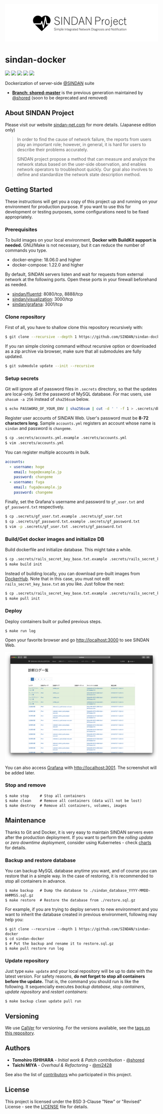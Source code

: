  ![SINDAN Project](https://raw.githubusercontent.com/SINDAN/sindan-docker/screenshot/logo.png)

# sindan-docker

[![](http://img.shields.io/github/license/SINDAN/sindan-docker)](LICENSE) [![](https://img.shields.io/github/issues/SINDAN/sindan-docker)](https://github.com/SINDAN/sindan-docker/issues) [![](https://img.shields.io/github/issues-pr/SINDAN/sindan-docker)](https://github.com/SINDAN/sindan-docker/pulls) [![](https://img.shields.io/github/last-commit/SINDAN/sindan-docker)](https://github.com/SINDAN/sindan-docker/commits) [![](https://img.shields.io/github/release/SINDAN/sindan-docker)](https://github.com/SINDAN/sindan-docker/releases)

Dockerization of server-side [@SINDAN](https://github.com/SINDAN) suite
- **[Branch: shored-master](https://github.com/SINDAN/sindan-docker/tree/shored-master)** is the previous generation maintained by [@shored](https://github.com/shored) (soon to be deprecated and removed)

<!--[![asciicast](https://asciinema.org/a/336510.svg)](https://asciinema.org/a/336510)-->

## About SINDAN Project

Please visit our website [sindan-net.com](https://www.sindan-net.com) for more details. (Japanese edition only)

> In order to find the cause of network failure, the reports from users play an important role; however, in general, it is hard for users to describe their problems accurately.
>
> SINDAN project propose a method that can measure and analyze the network status based on the user-side observation, and enables network operators to troubleshoot quickly. Our goal also involves to define and standardize the network state description method.

## Getting Started

These instructions will get you a copy of this project up and running on your environment for production purpose.
If you want to use this for development or testing purposes, some configurations need to be fixed appropriately.

### Prerequisites

To build images on your local environment, **Docker with BuildKit support is needed.**
GNU/Make is not necessary, but it can reduce the number of commands you type.

- docker-engine: 18.06.0 and higher
- docker-compose: 1.22.0 and higher

By default, SINDAN servers listen and wait for requests from external network at the following ports.
Open these ports in your firewall beforehand as needed.

- [sindan/fluentd](https://hub.docker.com/r/sindan/fluentd): 8080/tcp, 8888/tcp
- [sindan/visualization](https://hub.docker.com/r/sindan/visualization): 3000/tcp
- [sindan/grafana](https://hub.docker.com/r/sindan/grafana): 3001/tcp

### Clone repository

First of all, you have to shallow clone this repository recursively with:

```bash
$ git clone --recursive --depth 1 https://github.com/SINDAN/sindan-docker
```

If you ran simple cloning command without recursive option or downloaded as a zip archive via browser,
make sure that all submodules are fully updated.

```bash
$ git submodule update --init --recursive
```

### Setup secrets

Git will ignore all of password files in `.secrets` directory, so that the updates are local-only.
Set the password of MySQL database.
For mac users, use `shasum -a 256` instead of `sha256sum` below.

```bash
$ echo PASSWORD_OF_YOUR_ENV | sha256sum | cut -d ' ' -f 1 > .secrets/db_password.txt
```

Register user accounts of SINDAN Web.
User's password must be **8-72 characters long**.
Sample `accounts.yml` registers an account whose name is `sindan` and password is `changeme`.

```bash
$ cp .secrets/accounts.yml.example .secrets/accounts.yml
$ vim .secrets/accounts.yml
```

You can register multiple accounts in bulk.

```yml
accounts:
  - username: hoge
    email: hoge@example.jp
    password: changeme
  - username: fuga
    email: fuga@example.jp
    password: changeme
```

Finally, set the Grafana's username and password to `gf_user.txt` and `gf_password.txt` respectively.

```bash
$ cp .secrets/gf_user.txt.example .secrets/gf_user.txt
$ cp .secrets/gf_password.txt.example .secrets/gf_password.txt
$ vim -p .secrets/gf_user.txt .secrets/gf_password.txt
```

### Build/Get docker images and initialize DB

Build dockerfile and initialize database. This might take a while.

```bash
$ cp .secrets/rails_secret_key_base.txt.example .secrets/rails_secret_key_base.txt
$ make build init
```

Instead of building locally, you can download pre-built images from [DockerHub](https://hub.docker.com/u/sindan).
Note that in this case, you must not edit `rails_secret_key_base.txt` as you like.
Just follow the next:

```bash
$ cp .secrets/rails_secret_key_base.txt.example .secrets/rails_secret_key_base.txt
$ make pull init
```

### Deploy

Deploy containers built or pulled previous steps.

```
$ make run log
```

Open your favorite browser and go [http://localhost:3000](http://localhost:3000) to see SINDAN Web.

![Safari screenshot](https://raw.githubusercontent.com/SINDAN/sindan-docker/screenshot/safari.png)

You can also access [Grafana](https://grafana.com/) with [http://localhost:3001](http://localhost:3001).
The screenshot will be added later.

<!-- ![screenshot of SINDAN Grafana](https://raw.githubusercontent.com/SINDAN/sindan-docker/screenshot/grafana.png) -->

### Stop and remove

```
$ make stop     # Stop all containers
$ make clean    # Remove all containers (data will not be lost)
$ make destroy  # Remove all containers, volumes, images
```

## Maintenance

Thanks to Git and Docker, it is very easy to maintain SINDAN servers even after the production deployment.
If you want to perform the *rolling update* or *zero downtime deployment*, consider using Kubernetes - check [charts](https://github.com/SINDAN/charts) for details.

### Backup and restore database

You can backup MySQL database anytime you want, and of course you can restore that in a simple way.
In the case of restoring, it is recommended to stop all containers in advance.

```
$ make backup   # Dump the database to ./sindan_database_YYYY-MMDD-HHMMSS.sql.gz
$ make restore  # Restore the database from ./restore.sql.gz
```

For example, if you are trying to deploy servers to new environment and you want to inherit the database created in previous environment,
following may help you:

```
$ git clone --recursive --depth 1 https://github.com/SINDAN/sindan-docker
$ cd sindan-docker
$ # Put the backup and rename it to restore.sql.gz
$ make pull restore run log
```

### Update repository

Just type `make update` and your local repository will be up to date with the latest version.
For safety reasons, **do not forget to stop all containers before the update.**
That is, the command you should run is like the following.
It sequencially executes *backup database*, *stop containers*, *update repository* and *restart containers*:

```
$ make backup clean update pull run
```

## Versioning

We use [CalVer](https://calver.org/) for versioning. For the versions available, see the [tags on this repository](https://github.com/SINDAN/sindan-docker/tags).

## Authors

- **Tomohiro ISHIHARA** - *Initial work & Patch contribution* - [@shored](https://github.com/shored)
- **Taichi MIYA** - *Overhaul & Refactoring* - [@mi2428](https://github.com/mi2428)

See also the list of [contributors](https://github.com/SINDAN/sindan-docker/graphs/contributors) who participated in this project.

## License

This project is licensed under the BSD 3-Clause "New" or "Revised" License - see the [LICENSE](LICENSE) file for details.
